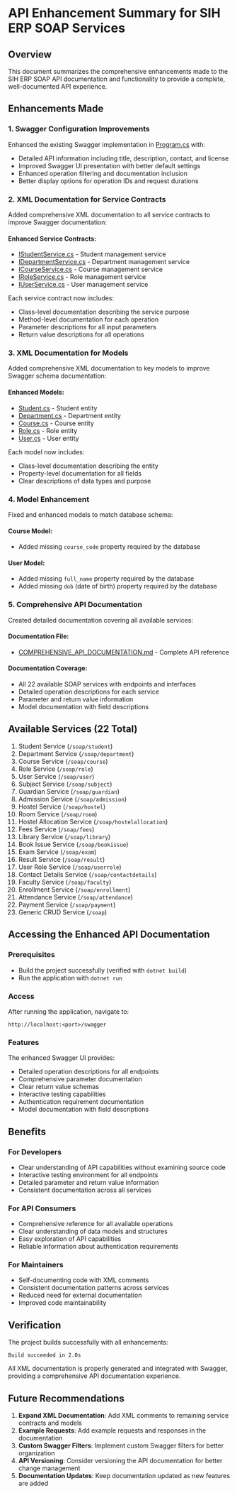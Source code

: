 # API Enhancement Summary for SIH ERP SOAP Services

## Overview
This document summarizes the comprehensive enhancements made to the SIH ERP SOAP API documentation and functionality to provide a complete, well-documented API experience.

## Enhancements Made

### 1. Swagger Configuration Improvements
Enhanced the existing Swagger implementation in [Program.cs](file://d:\A%20code\Neon\SIH-2K25-TESTING\Backend\SIH.ERP.Soap\Program.cs) with:
- Detailed API information including title, description, contact, and license
- Improved Swagger UI presentation with better default settings
- Enhanced operation filtering and documentation inclusion
- Better display options for operation IDs and request durations

### 2. XML Documentation for Service Contracts
Added comprehensive XML documentation to all service contracts to improve Swagger documentation:

#### Enhanced Service Contracts:
- [IStudentService.cs](file://d:\A%20code\Neon\SIH-2K25-TESTING\Backend\SIH.ERP.Soap\Contracts\IStudentService.cs) - Student management service
- [IDepartmentService.cs](file://d:\A%20code\Neon\SIH-2K25-TESTING\Backend\SIH.ERP.Soap\Contracts\IDepartmentService.cs) - Department management service
- [ICourseService.cs](file://d:\A%20code\Neon\SIH-2K25-TESTING\Backend\SIH.ERP.Soap\Contracts\ICourseService.cs) - Course management service
- [IRoleService.cs](file://d:\A%20code\Neon\SIH-2K25-TESTING\Backend\SIH.ERP.Soap\Contracts\IRoleService.cs) - Role management service
- [IUserService.cs](file://d:\A%20code\Neon\SIH-2K25-TESTING\Backend\SIH.ERP.Soap\Contracts\IUserService.cs) - User management service

Each service contract now includes:
- Class-level documentation describing the service purpose
- Method-level documentation for each operation
- Parameter descriptions for all input parameters
- Return value descriptions for all operations

### 3. XML Documentation for Models
Added comprehensive XML documentation to key models to improve Swagger schema documentation:

#### Enhanced Models:
- [Student.cs](file://d:\A%20code\Neon\SIH-2K25-TESTING\Backend\SIH.ERP.Soap\Models\Student.cs) - Student entity
- [Department.cs](file://d:\A%20code\Neon\SIH-2K25-TESTING\Backend\SIH.ERP.Soap\Models\Department.cs) - Department entity
- [Course.cs](file://d:\A%20code\Neon\SIH-2K25-TESTING\Backend\SIH.ERP.Soap\Models\Course.cs) - Course entity
- [Role.cs](file://d:\A%20code\Neon\SIH-2K25-TESTING\Backend\SIH.ERP.Soap\Models\Role.cs) - Role entity
- [User.cs](file://d:\A%20code\Neon\SIH-2K25-TESTING\Backend\SIH.ERP.Soap\Models\User.cs) - User entity

Each model now includes:
- Class-level documentation describing the entity
- Property-level documentation for all fields
- Clear descriptions of data types and purpose

### 4. Model Enhancement
Fixed and enhanced models to match database schema:

#### Course Model:
- Added missing `course_code` property required by the database

#### User Model:
- Added missing `full_name` property required by the database
- Added missing `dob` (date of birth) property required by the database

### 5. Comprehensive API Documentation
Created detailed documentation covering all available services:

#### Documentation File:
- [COMPREHENSIVE_API_DOCUMENTATION.md](file://d:\A%20code\Neon\SIH-2K25-TESTING\Backend\SIH.ERP.Soap\COMPREHENSIVE_API_DOCUMENTATION.md) - Complete API reference

#### Documentation Coverage:
- All 22 available SOAP services with endpoints and interfaces
- Detailed operation descriptions for each service
- Parameter and return value information
- Model documentation with field descriptions

## Available Services (22 Total)
1. Student Service (`/soap/student`)
2. Department Service (`/soap/department`)
3. Course Service (`/soap/course`)
4. Role Service (`/soap/role`)
5. User Service (`/soap/user`)
6. Subject Service (`/soap/subject`)
7. Guardian Service (`/soap/guardian`)
8. Admission Service (`/soap/admission`)
9. Hostel Service (`/soap/hostel`)
10. Room Service (`/soap/room`)
11. Hostel Allocation Service (`/soap/hostelallocation`)
12. Fees Service (`/soap/fees`)
13. Library Service (`/soap/library`)
14. Book Issue Service (`/soap/bookissue`)
15. Exam Service (`/soap/exam`)
16. Result Service (`/soap/result`)
17. User Role Service (`/soap/userrole`)
18. Contact Details Service (`/soap/contactdetails`)
19. Faculty Service (`/soap/faculty`)
20. Enrollment Service (`/soap/enrollment`)
21. Attendance Service (`/soap/attendance`)
22. Payment Service (`/soap/payment`)
23. Generic CRUD Service (`/soap`)

## Accessing the Enhanced API Documentation

### Prerequisites
- Build the project successfully (verified with `dotnet build`)
- Run the application with `dotnet run`

### Access
After running the application, navigate to:
```
http://localhost:<port>/swagger
```

### Features
The enhanced Swagger UI provides:
- Detailed operation descriptions for all endpoints
- Comprehensive parameter documentation
- Clear return value schemas
- Interactive testing capabilities
- Authentication requirement documentation
- Model documentation with field descriptions

## Benefits

### For Developers
- Clear understanding of API capabilities without examining source code
- Interactive testing environment for all endpoints
- Detailed parameter and return value information
- Consistent documentation across all services

### For API Consumers
- Comprehensive reference for all available operations
- Clear understanding of data models and structures
- Easy exploration of API capabilities
- Reliable information about authentication requirements

### For Maintainers
- Self-documenting code with XML comments
- Consistent documentation patterns across services
- Reduced need for external documentation
- Improved code maintainability

## Verification
The project builds successfully with all enhancements:
```
Build succeeded in 2.0s
```

All XML documentation is properly generated and integrated with Swagger, providing a comprehensive API documentation experience.

## Future Recommendations

1. **Expand XML Documentation**: Add XML comments to remaining service contracts and models
2. **Example Requests**: Add example requests and responses in the documentation
3. **Custom Swagger Filters**: Implement custom Swagger filters for better organization
4. **API Versioning**: Consider versioning the API documentation for better change management
5. **Documentation Updates**: Keep documentation updated as new features are added